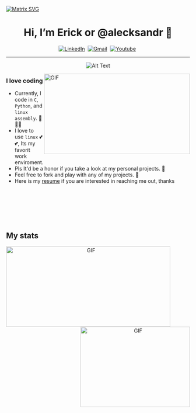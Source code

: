 [![Matrix SVG](https://raw.githubusercontent.com/rodrigograca31/rodrigograca31/master/matrix.svg)](https://www.youtube.com/watch?v=SDkAGkd4NLc) 
<h1 align="center"> Hi, I’m Erick or @alecksandr 👋</h1>



<p align="center">
<a href="https://www.linkedin.com/in/erick-alejandro-carrillo-lopez-988112219/"><img src="https://img.shields.io/badge/linkedin-%230077B5.svg?&style=for-the-badge&logo=linkedin&logoColor=white" alt="LinkedIn" /></a>&nbsp;
<a href="mailto:erick.carrillo4982@alumnos.udg.mx?subject=Hello, Erick"><img src="https://img.shields.io/badge/gmail-%23D14836.svg?&style=for-the-badge&logo=gmail&logoColor=white" alt="Gmail"/></a>&nbsp;
 <a href="https://www.youtube.com/channel/UCj5cR9leamxh-ThquJegCbg"><img src="https://img.shields.io/badge/YouTube-%23FF0000.svg?style=for-the-badge&logo=YouTube&logoColor=white" alt="Youtube"/></a>&nbsp;
</p>

<hr />
<div align="center">
 
 ![Alt Text](https://media.giphy.com/media/6xE1FNcorRInS/giphy.gif)
</div>

<!--  
<div align="center">
<table border="0">
<tr>
 <td>
  <div align="left">
   
  
  </div>
 </td>
 <td>
  
  
 </td>
 </tr>
</table>
</div>
-->

<img align="right" alt="GIF" src="https://media.giphy.com/media/aVV4Fx38Y2tdC8LhgG/giphy.gif" width="400" height="220" />


### I love coding
  - Currently, I code in `C`, `Python`, and `linux assembly`. :eyes::eyes::eyes: 
  - I love to use `linux` :two_hearts::two_hearts:, Its my favorit work enviroment.
  - Pls It'd be a honor if you take a look at my personal projects. :raised_hands: 
  - Feel free to fork and play with any of my projects. :runner:
  - Here is my [resume](https://github.com/alecksandr26/my-resume/blob/main/MyResume.pdf) if you are interested in reaching me out, thanks


<br />
<br />
<br />
<br />
<br />

## My stats
<div align="center">
  
  <!---[![GitHub Streak](https://streak-stats.demolab.com/?user=DenverCoder1&theme=dark)](https://git.io/streak-stats) -->
  <img align="left" alt="GIF" src="https://streak-stats.demolab.com/?user=DenverCoder1&theme=dark" width="450" height="220" />

  
  <!-- [![Top Langs](https://github-readme-stats.vercel.app/api/top-langs/?username=alecksandr26&layout=compact&bg_color=151515&title_color=ffffff&text_color=ffffff)](https://github.com/anuraghazra/github-readme-stats) -->
 
 <img align="right" alt="GIF" src="https://github-readme-stats.vercel.app/api/top-langs/?username=alecksandr26&layout=compact&bg_color=151515&title_color=ffffff&text_color=ffffff" width="300" height="220" />

</div>


<!---
      alecksandr26/alecksandr26 is a ✨ special ✨ repository because its `README.md` (this file) appears on your GitHub profile.
You can click the Preview link to take a look at your changes.
--->

